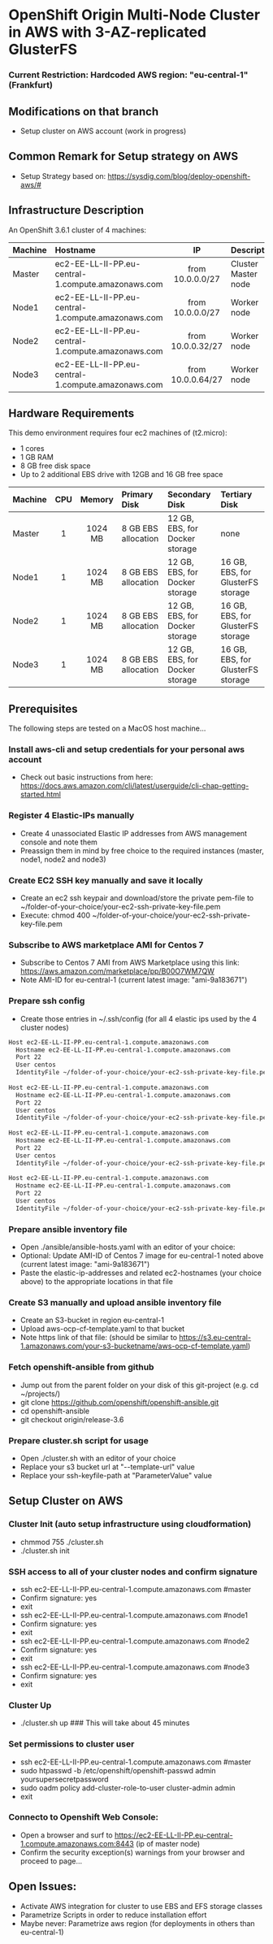 # OpenShift Origin Multi-Node Cluster in AWS with 3-AZ-replicated GlusterFS 
### Current Restriction: Hardcoded AWS region: "eu-central-1" (Frankfurt)

## Modifications on that branch

- Setup cluster on AWS account (work in progress)

## Common Remark for Setup strategy on AWS

- Setup Strategy based on: https://sysdig.com/blog/deploy-openshift-aws/#

## Infrastructure Description

An OpenShift 3.6.1 cluster of 4 machines:

| Machine  | Hostname                                            | IP                 | Description         |
| :------- | :----                                               | :---:              | :----               |
| Master   | ec2-EE-LL-II-PP.eu-central-1.compute.amazonaws.com  | from 10.0.0.0/27   | Cluster Master node |
| Node1    | ec2-EE-LL-II-PP.eu-central-1.compute.amazonaws.com  | from 10.0.0.0/27   | Worker node         |
| Node2    | ec2-EE-LL-II-PP.eu-central-1.compute.amazonaws.com  | from 10.0.0.32/27  | Worker node         |
| Node3    | ec2-EE-LL-II-PP.eu-central-1.compute.amazonaws.com  | from 10.0.0.64/27  | Worker node         |


## Hardware Requirements
This demo environment requires four ec2 machines of (t2.micro):
 - 1 cores
 - 1 GB RAM
 - 8 GB free disk space
 - Up to 2 additional EBS drive with 12GB and 16 GB free space
 
| Machine | CPU | Memory  | Primary Disk        | Secondary Disk                 | Tertiary Disk                     |
| :------ | :-: | :-----: | :----               | :----                          | :----                             |
| Master  | 1   | 1024 MB | 8 GB EBS allocation | 12 GB, EBS, for Docker storage | none                              |
| Node1   | 1   | 1024 MB | 8 GB EBS allocation | 12 GB, EBS, for Docker storage | 16 GB, EBS, for GlusterFS storage |
| Node2   | 1   | 1024 MB | 8 GB EBS allocation | 12 GB, EBS, for Docker storage | 16 GB, EBS, for GlusterFS storage |
| Node3   | 1   | 1024 MB | 8 GB EBS allocation | 12 GB, EBS, for Docker storage | 16 GB, EBS, for GlusterFS storage |


## Prerequisites
The following steps are tested on a MacOS host machine...

### Install aws-cli and setup credentials for your personal aws account

- Check out basic instructions from here: https://docs.aws.amazon.com/cli/latest/userguide/cli-chap-getting-started.html

### Register 4 Elastic-IPs manually

- Create 4 unassociated Elastic IP addresses from AWS management console and note them
- Preassign them in mind by free choice to the required instances (master, node1, node2 and node3)

### Create EC2 SSH key manually and save it locally

- Create an ec2 ssh keypair and download/store the private pem-file to ~/folder-of-your-choice/your-ec2-ssh-private-key-file.pem
- Execute: chmod 400 ~/folder-of-your-choice/your-ec2-ssh-private-key-file.pem

### Subscribe to AWS marketplace AMI for Centos 7

- Subscribe to Centos 7 AMI from AWS Marketplace using this link: https://aws.amazon.com/marketplace/pp/B00O7WM7QW
- Note AMI-ID for eu-central-1 (current latest image: "ami-9a183671")

### Prepare ssh config

- Create those entries in ~/.ssh/config (for all 4 elastic ips used by the 4 cluster nodes)

``` bash
Host ec2-EE-LL-II-PP.eu-central-1.compute.amazonaws.com
  Hostname ec2-EE-LL-II-PP.eu-central-1.compute.amazonaws.com
  Port 22
  User centos
  IdentityFile ~/folder-of-your-choice/your-ec2-ssh-private-key-file.pem
  
Host ec2-EE-LL-II-PP.eu-central-1.compute.amazonaws.com
  Hostname ec2-EE-LL-II-PP.eu-central-1.compute.amazonaws.com
  Port 22
  User centos
  IdentityFile ~/folder-of-your-choice/your-ec2-ssh-private-key-file.pem
  
Host ec2-EE-LL-II-PP.eu-central-1.compute.amazonaws.com
  Hostname ec2-EE-LL-II-PP.eu-central-1.compute.amazonaws.com
  Port 22
  User centos
  IdentityFile ~/folder-of-your-choice/your-ec2-ssh-private-key-file.pem
  
Host ec2-EE-LL-II-PP.eu-central-1.compute.amazonaws.com
  Hostname ec2-EE-LL-II-PP.eu-central-1.compute.amazonaws.com
  Port 22
  User centos
  IdentityFile ~/folder-of-your-choice/your-ec2-ssh-private-key-file.pem
  ```

### Prepare ansible inventory file
- Open ./ansible/ansible-hosts.yaml with an editor of your choice:
- Optional: Update AMI-ID of Centos 7 image for eu-central-1 noted above (current latest image: "ami-9a183671")
- Paste the elastic-ip-addresses and related ec2-hostnames (your choice above) to the appropriate locations in that file 

### Create S3 manually and upload ansible inventory file
- Create an S3-bucket in region eu-central-1
- Upload aws-ocp-cf-template.yaml to that bucket
- Note https link of that file: (should be similar to https://s3.eu-central-1.amazonaws.com/your-s3-bucketname/aws-ocp-cf-template.yaml)

### Fetch openshift-ansible from github
- Jump out from the parent folder on your disk of this git-project (e.g. cd ~/projects/)
- git clone https://github.com/openshift/openshift-ansible.git
- cd openshift-ansible
- git checkout origin/release-3.6

### Prepare cluster.sh script for usage
- Open ./cluster.sh with an editor of your choice
- Replace your s3 bucket url at "--template-url" value
- Replace your ssh-keyfile-path at "ParameterValue" value
 
## Setup Cluster on AWS

### Cluster Init (auto setup infrastructure using cloudformation)
- chmmod 755 ./cluster.sh
- ./cluster.sh init

### SSH access to all of your cluster nodes and confirm signature
- ssh ec2-EE-LL-II-PP.eu-central-1.compute.amazonaws.com #master
- Confirm signature: yes
- exit
- ssh ec2-EE-LL-II-PP.eu-central-1.compute.amazonaws.com #node1
- Confirm signature: yes
- exit
- ssh ec2-EE-LL-II-PP.eu-central-1.compute.amazonaws.com #node2
- Confirm signature: yes
- exit
- ssh ec2-EE-LL-II-PP.eu-central-1.compute.amazonaws.com #node3
- Confirm signature: yes
- exit

### Cluster Up
- ./cluster.sh up ### This will take about 45 minutes

### Set permissions to cluster user
- ssh ec2-EE-LL-II-PP.eu-central-1.compute.amazonaws.com #master
- sudo htpasswd -b /etc/openshift/openshift-passwd admin yoursupersecretpassword
- sudo oadm policy add-cluster-role-to-user cluster-admin admin
- exit

### Connecto to Openshift Web Console:
- Open a browser and surf to https://ec2-EE-LL-II-PP.eu-central-1.compute.amazonaws.com:8443 (ip of master node)
- Confirm the security exception(s) warnings from your browser and proceed to page...

## Open Issues:
- Activate AWS integration for cluster to use EBS and EFS storage classes
- Parametrize Scripts in order to reduce installation effort
- Maybe never: Parametrize aws region (for deployments in others than eu-central-1)
